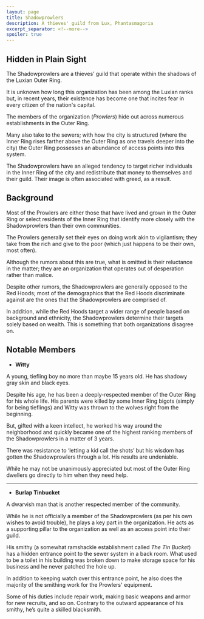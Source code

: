 ```yaml
---
layout: page
title: Shadowprowlers
description: A thieves' guild from Lux, Phantasmagoria
excerpt_separator: <!--more-->
spoiler: true
---
```


## Hidden in Plain Sight
The Shadowprowlers are a thieves’ guild that operate within the shadows of the Luxian Outer Ring.

It is unknown how long this organization has been among the Luxian ranks but, in recent years, their existence has become one that incites fear in every citizen of the nation's capital.

<!--more-->

The members of the organization (<em>Prowlers</em>) hide out across numerous establishments in the Outer Ring.

Many also take to the sewers; with how the city is structured (where the Inner Ring rises farther above the Outer Ring as one travels deeper into the city) the Outer Ring possesses an abundance of access points into this system.

The Shadowprowlers have an alleged tendency to target richer individuals in the Inner Ring of the city and redistribute that money to themselves and their guild. Their image is often associated with greed, as a result.

## Background
Most of the Prowlers are either those that have lived and grown in the Outer Ring or select residents of the Inner Ring that identify more closely with the Shadowprowlers than their own communities.

The Prowlers generally set their eyes on doing work akin to vigilantism; they take from the rich and give to the poor (which just happens to be their own, most often).

Although the rumors about this are true, what is omitted is their reluctance in the matter; they are an organization that operates out of desperation rather than malice.

Despite other rumors, the Shadowprowlers are generally opposed to the Red Hoods; most of the demographics that the Red Hoods discriminate against are the ones that the Shadowprowlers are comprised of.

In addition, while the Red Hoods target a wider range of people based on background and ethnicity, the Shadowprowlers determine their targets solely based on wealth. This is something that both organizations disagree on.

## Notable Members
- <strong>Witty</strong>

A young, tiefling boy no more than maybe 15 years old. He has shadowy gray skin and black eyes.

Despite his age, he has been a deeply-respected member of the Outer Ring for his whole life. His parents were killed by some Inner Ring bigots (simply for being tieflings) and Witty was thrown to the wolves right from the beginning.

But, gifted with a keen intellect, he worked his way around the neighborhood and quickly became one of the highest ranking members of the Shadowprowlers in a matter of 3 years.

There was resistance to ‘letting a kid call the shots’ but his wisdom has gotten the Shadowprowlers through a lot. His results are undeniable.

While he may not be unanimously appreciated but most of the Outer Ring dwellers go directly to him when they need help.

---

- <strong>Burlap Tinbucket</strong>

A dwarvish man that is another respected member of the community.

While he is not officially a member of the Shadowprowlers (as per his own wishes to avoid trouble), he plays a key part in the organization. He acts as a supporting pillar to the organization as well as an access point into their guild.

His smithy (a somewhat ramshackle establishment called <em>The Tin Bucket</em>) has a hidden entrance point to the sewer system in a back room. What used to be a toilet in his building was broken down to make storage space for his business and he never patched the hole up.

In addition to keeping watch over this entrance point, he also does the majority of the smithing work for the Prowlers' equipment.

Some of his duties include repair work, making basic weapons and armor for new recruits, and so on. Contrary to the outward appearance of his smithy, he’s quite a skilled blacksmith.
